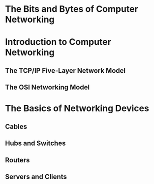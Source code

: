 
# The Bits and Bytes of Computer Networking
# Introduction to Computer Networking
## The TCP/IP Five-Layer Network Model
## The OSI Networking Model

# The Basics of Networking Devices
## Cables
## Hubs and Switches
## Routers
## Servers and Clients





